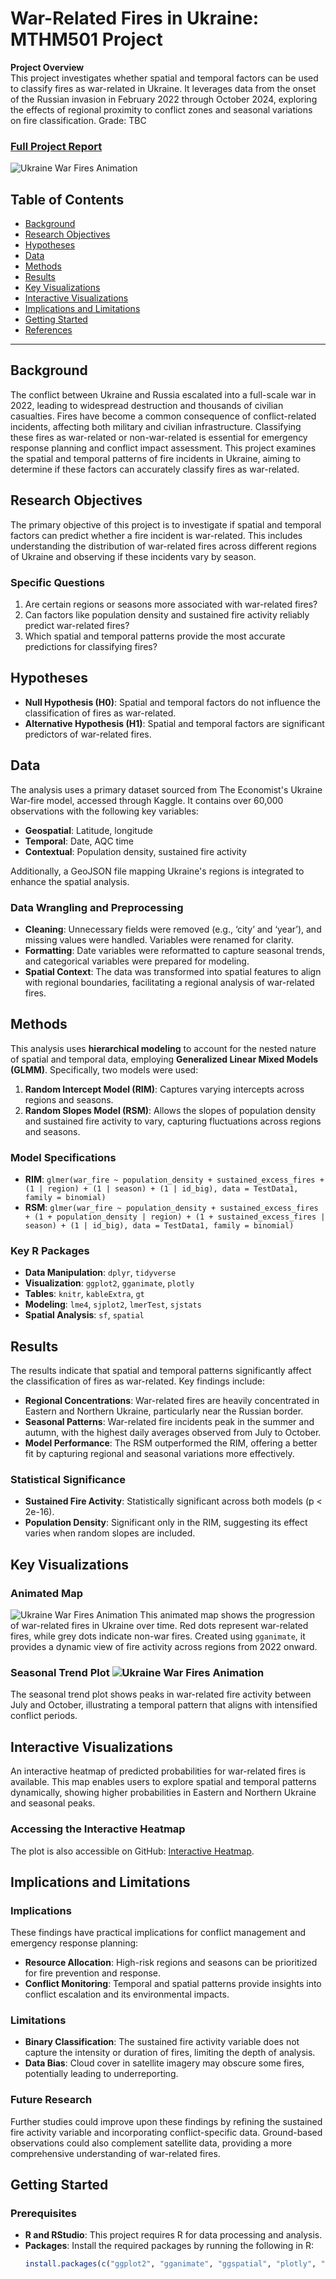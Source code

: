 # War-Related Fires in Ukraine: MTHM501 Project

**Project Overview**  
This project investigates whether spatial and temporal factors can be used to classify fires as war-related in Ukraine. It leverages data from the onset of the Russian invasion in February 2022 through October 2024, exploring the effects of regional proximity to conflict zones and seasonal variations on fire classification.
Grade: TBC

### [Full Project Report](./MTHM501%20Report.pdf) 


![Ukraine War Fires Animation](./Plots%20and%20Tables/ukraine_fire_animation.gif)

## Table of Contents
- [Background](#background)
- [Research Objectives](#research-objectives)
- [Hypotheses](#hypotheses)
- [Data](#data)
- [Methods](#methods)
- [Results](#results)
- [Key Visualizations](#key-visualizations)
- [Interactive Visualizations](#interactive-visualizations)
- [Implications and Limitations](#implications-and-limitations)
- [Getting Started](#getting-started)
- [References](#references)

---

## Background
The conflict between Ukraine and Russia escalated into a full-scale war in 2022, leading to widespread destruction and thousands of civilian casualties. Fires have become a common consequence of conflict-related incidents, affecting both military and civilian infrastructure. Classifying these fires as war-related or non-war-related is essential for emergency response planning and conflict impact assessment. This project examines the spatial and temporal patterns of fire incidents in Ukraine, aiming to determine if these factors can accurately classify fires as war-related.

## Research Objectives
The primary objective of this project is to investigate if spatial and temporal factors can predict whether a fire incident is war-related. This includes understanding the distribution of war-related fires across different regions of Ukraine and observing if these incidents vary by season.

### Specific Questions
1. Are certain regions or seasons more associated with war-related fires?
2. Can factors like population density and sustained fire activity reliably predict war-related fires?
3. Which spatial and temporal patterns provide the most accurate predictions for classifying fires?

## Hypotheses
- **Null Hypothesis (H0)**: Spatial and temporal factors do not influence the classification of fires as war-related.
- **Alternative Hypothesis (H1)**: Spatial and temporal factors are significant predictors of war-related fires.

## Data
The analysis uses a primary dataset sourced from The Economist's Ukraine War-fire model, accessed through Kaggle. It contains over 60,000 observations with the following key variables:
- **Geospatial**: Latitude, longitude
- **Temporal**: Date, AQC time
- **Contextual**: Population density, sustained fire activity

Additionally, a GeoJSON file mapping Ukraine's regions is integrated to enhance the spatial analysis.

### Data Wrangling and Preprocessing
- **Cleaning**: Unnecessary fields were removed (e.g., ‘city’ and ‘year’), and missing values were handled. Variables were renamed for clarity.
- **Formatting**: Date variables were reformatted to capture seasonal trends, and categorical variables were prepared for modeling.
- **Spatial Context**: The data was transformed into spatial features to align with regional boundaries, facilitating a regional analysis of war-related fires.

## Methods
This analysis uses **hierarchical modeling** to account for the nested nature of spatial and temporal data, employing **Generalized Linear Mixed Models (GLMM)**. Specifically, two models were used:
1. **Random Intercept Model (RIM)**: Captures varying intercepts across regions and seasons.
2. **Random Slopes Model (RSM)**: Allows the slopes of population density and sustained fire activity to vary, capturing fluctuations across regions and seasons.

### Model Specifications
- **RIM**: `glmer(war_fire ~ population_density + sustained_excess_fires + (1 | region) + (1 | season) + (1 | id_big), data = TestData1, family = binomial)`
- **RSM**: `glmer(war_fire ~ population_density + sustained_excess_fires + (1 + population_density | region) + (1 + sustained_excess_fires | season) + (1 | id_big), data = TestData1, family = binomial)`

### Key R Packages
- **Data Manipulation**: `dplyr`, `tidyverse`
- **Visualization**: `ggplot2`, `gganimate`, `plotly`
- **Tables**: `knitr`, `kableExtra`, `gt`
- **Modeling**: `lme4`, `sjplot2`, `lmerTest`, `sjstats`
- **Spatial Analysis**: `sf`, `spatial`

## Results
The results indicate that spatial and temporal patterns significantly affect the classification of fires as war-related. Key findings include:
- **Regional Concentrations**: War-related fires are heavily concentrated in Eastern and Northern Ukraine, particularly near the Russian border.
- **Seasonal Patterns**: War-related fire incidents peak in the summer and autumn, with the highest daily averages observed from July to October.
- **Model Performance**: The RSM outperformed the RIM, offering a better fit by capturing regional and seasonal variations more effectively.

### Statistical Significance
- **Sustained Fire Activity**: Statistically significant across both models (p < 2e-16).
- **Population Density**: Significant only in the RIM, suggesting its effect varies when random slopes are included.

## Key Visualizations

### Animated Map
![Ukraine War Fires Animation](./ukraine_fire_animation.gif)
This animated map shows the progression of war-related fires in Ukraine over time. Red dots represent war-related fires, while grey dots indicate non-war fires. Created using `gganimate`, it provides a dynamic view of fire activity across regions from 2022 onward.

### Seasonal Trend Plot  ![Ukraine War Fires Animation](./Plots%20and%20Tables/Seasonal%20Trends%20Plot.png)
The seasonal trend plot shows peaks in war-related fire activity between July and October, illustrating a temporal pattern that aligns with intensified conflict periods.

## Interactive Visualizations
An interactive heatmap of predicted probabilities for war-related fires is available. This map enables users to explore spatial and temporal patterns dynamically, showing higher probabilities in Eastern and Northern Ukraine and seasonal peaks.

### Accessing the Interactive Heatmap
The plot is also accessible on GitHub: [Interactive Heatmap](https://github.com/KetchupJL/university-projects).

## Implications and Limitations

### Implications
These findings have practical implications for conflict management and emergency response planning:
- **Resource Allocation**: High-risk regions and seasons can be prioritized for fire prevention and response.
- **Conflict Monitoring**: Temporal and spatial patterns provide insights into conflict escalation and its environmental impacts.

### Limitations
- **Binary Classification**: The sustained fire activity variable does not capture the intensity or duration of fires, limiting the depth of analysis.
- **Data Bias**: Cloud cover in satellite imagery may obscure some fires, potentially leading to underreporting.

### Future Research
Further studies could improve upon these findings by refining the sustained fire activity variable and incorporating conflict-specific data. Ground-based observations could also complement satellite data, providing a more comprehensive understanding of war-related fires.

## Getting Started

### Prerequisites
- **R and RStudio**: This project requires R for data processing and analysis.
- **Packages**: Install the required packages by running the following in R:
  ```R
  install.packages(c("ggplot2", "gganimate", "ggspatial", "plotly", "lme4", "tidyverse", "sf"))
